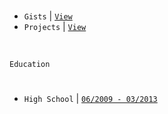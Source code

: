<br />

- `Gists` | [`View`](https://gist.github.com/kentlouisetonino) <br />
- `Projects` | [`View`](https://github.com/stars/kentlouisetonino/lists/personal-projects) <br />

<br />

`Education`
#

- `High School` | [`06/2009 - 03/2013`](https://github.com/kentlouisetonino/kentlouisetonino/blob/develop/education/01-High-School.md)
